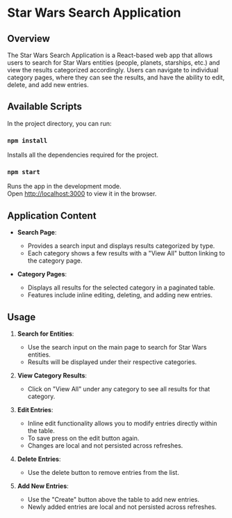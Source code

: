 # Star Wars Search Application

## Overview

The Star Wars Search Application is a React-based web app that allows users to search for Star Wars entities (people, planets, starships, etc.) and view the results categorized accordingly. Users can navigate to individual category pages, where they can see the results, and have the ability to edit, delete, and add new entries.

## Available Scripts

In the project directory, you can run:

### `npm install`

Installs all the dependencies required for the project.

### `npm start`

Runs the app in the development mode.\
Open [http://localhost:3000](http://localhost:3000) to view it in the browser.

## Application Content

- **Search Page**: 
  - Provides a search input and displays results categorized by type.
  - Each category shows a few results with a "View All" button linking to the category page.

- **Category Pages**:
  - Displays all results for the selected category in a paginated table.
  - Features include inline editing, deleting, and adding new entries.

## Usage

1. **Search for Entities**:
   - Use the search input on the main page to search for Star Wars entities.
   - Results will be displayed under their respective categories.

2. **View Category Results**:
   - Click on "View All" under any category to see all results for that category.

3. **Edit Entries**:
   - Inline edit functionality allows you to modify entries directly within the table.
   - To save press on the edit button again.
   - Changes are local and not persisted across refreshes.

4. **Delete Entries**:
   - Use the delete button to remove entries from the list.

5. **Add New Entries**:
   - Use the "Create" button above the table to add new entries.
   - Newly added entries are local and not persisted across refreshes.
     
